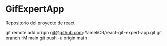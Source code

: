 # GifExpertApp

Repositorio del proyecto de react

git remote add origin git@github.com:YameliCR/react-gif-expert-app.git
git branch -M main
git push -u origin main